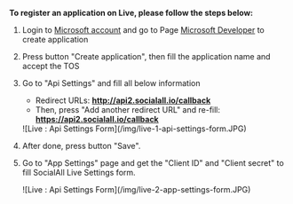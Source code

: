 __To register an application on Live, please follow the steps below:__

1. Login to [Microsoft account](https://account.live.com/) and go to Page [Microsoft Developer](https://account.live.com/developers/applications) to create application
2. Press button "Create application", then fill the application name and accept the TOS
3. Go to "Api Settings" and fill all below information
    * Redirect URLs: __http://api2.socialall.io/callback__
    * Then, press "Add another redirect URL" and re-fill: __https://api2.socialall.io/callback__
    
    <div class="soclall-br"></div>
    ![Live : Api Settings Form](/img/live-1-api-settings-form.JPG)
    <div class="soclall-br"></div>
    
4. After done, press button "Save".
5. Go to "App Settings" page and get the "Client ID" and "Client secret" to fill SocialAll Live Settings form.
    <div class="soclall-br"></div>
    ![Live : Api Settings Form](/img/live-2-app-settings-form.JPG)
    <div class="soclall-br"></div>